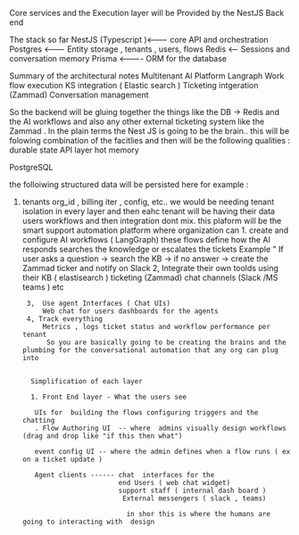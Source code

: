 Core services and the Execution layer will be  Provided by the NestJS Back end

The stack so far 
NestJS (Typescript )<--- core API and orchestration 
Postgres <--- Entity storage , tenants , users, flows
Redis <-- Sessions and conversation memory
Prisma <---- ORM for the database 

  Summary of the architectural notes 
  Multitenant AI Platform 
  Langraph  Work flow execution 
  KS integration ( Elastic search )
  Ticketing intgeration (Zammad)
  Conversation management 


So the backend will be gluing together the things like the DB -> Redis and the AI workflows and also any other external ticketing system like the Zammad . In the plain terms the Nest JS is going to be the brain..
 this will be folowing combination of the facitlies and then will be  the following qualities : 
 durable state API layer hot memory


 PostgreSQL  

 the folloiwing structured data will be persisted here  for example :

 1. tenants 
       org_id , billing iter , config, etc.. 
        we would be needing tenant isolation in every layer and then  eahc tenant will be  having their data users workflows and then integration dont mix.
         this plaform will be the smart support automation platform where organization can 
         1. create and configure AI workflows ( LangGraph) these flows define how the  AI responds searches the knowledge or escalates the tickets
          Example " If user asks a question -> search the KB -> if no answer -> create the Zammad ticker and notify on Slack
         2, Integrate their own toolds using their 
             KB ( elastisearch )   ticketing (Zammad) chat channels (Slack /MS teams ) etc

         3,  Use agent Interfaces ( Chat UIs)
             Web chat for users dashboards for the agents
         4, Track everything 
             Metrics , logs ticket status and workflow performance per tenant
              So you are basically going to be creating the brains and the plumbing for the conversational automation that any org can plug into


          Simplification of each layer 

          1. Front End layer - What the users see 

           UIs for  building the flows configuring triggers and the chatting 
           . Flow Authoring UI  -- where  admins visually design workflows (drag and drop like "if this then what")

           event config UI -- where the admin defines when a flow runs ( ex on a ticket update )
           
           Agent clients ------ chat  interfaces for the 
                                end Users ( web chat widget)      
                                support staff ( internal dash board )
                                 External messengers ( slack , teams)

                                  in shor this is where the humans are going to interacting with  design

                                  
                                

